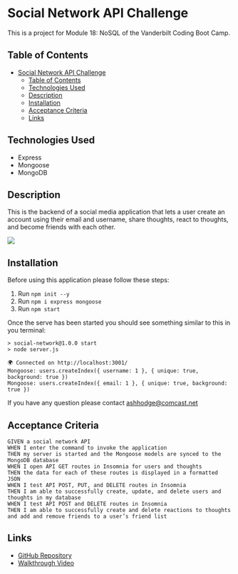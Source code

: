 # Social Network API Challenge

This is a project for Module 18: NoSQL of the Vanderbilt Coding Boot Camp.

## Table of Contents
- [Social Network API Challenge](#social-network-api-challenge)
  - [Table of Contents](#table-of-contents)
  - [Technologies Used](#technologies-used)
  - [Description](#description)
  - [Installation](#installation)
  - [Acceptance Criteria](#acceptance-criteria)
  - [Links](#links)

## Technologies Used
- Express
- Mongoose
- MongoDB
  
## Description
This is the backend of a social media application that lets a user create an account using their email and username, share thoughts, react to thoughts, and become friends with each other.

<img src= "public/social-network-api.gif">

## Installation
Before using this application please follow these steps:
1. Run `npm init --y`
2. Run `npm i express mongoose`
3. Run `npm start`

Once the serve has been started you should see something similar to this in you terminal:
```
> social-network@1.0.0 start
> node server.js

🌍 Connected on http://localhost:3001/
Mongoose: users.createIndex({ username: 1 }, { unique: true, background: true })
Mongoose: users.createIndex({ email: 1 }, { unique: true, background: true })
```
If you have any question please contact <ashhodge@comcast.net> 
## Acceptance Criteria
```
GIVEN a social network API
WHEN I enter the command to invoke the application
THEN my server is started and the Mongoose models are synced to the MongoDB database
WHEN I open API GET routes in Insomnia for users and thoughts
THEN the data for each of these routes is displayed in a formatted JSON
WHEN I test API POST, PUT, and DELETE routes in Insomnia
THEN I am able to successfully create, update, and delete users and thoughts in my database
WHEN I test API POST and DELETE routes in Insomnia
THEN I am able to successfully create and delete reactions to thoughts and add and remove friends to a user’s friend list
```
## Links
- [GitHub Repository](https://github.com/ashleyhodge/social-network)
- [Walkthrough Video](https://drive.google.com/file/d/17djy7Mi5_HDhJomNjgOI_W9XxXVjVWPX/view)
